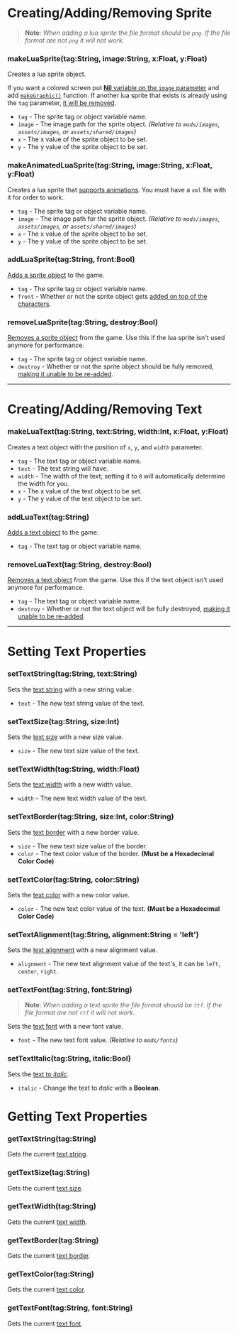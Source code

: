 # Creating/Adding/Removing Sprite
> **Note**: _When adding a lua sprite the file format should be `png`. If the file format are not `png` it will not work._

### makeLuaSprite(tag:String, image:String, x:Float, y:Float)
Creates a lua sprite object. 

If you want a colored screen put <ins>**Nil** variable on the `image` parameter</ins> and add [`makeGraphic()`](https://github.com/Meme1079/PsychWiki/wiki/Lua-Script-API:-Object-Functions#makegraphictagstring-widthint-heightint-colorstring) function. If another lua sprite that exists is already using the `tag` parameter, <ins>it will be removed</ins>.

- `tag` - The sprite tag or object variable name.
- `image` - The image path for the sprite object. _(Relative to `mods/images`, `assets/images`, or `assets/shared/images`)_
- `x` - The x value of the sprite object to be set.
- `y` - The y value of the sprite object to be set.

### makeAnimatedLuaSprite(tag:String, image:String, x:Float, y:Float)
Creates a lua sprite that <ins>supports animations</ins>. You must have a `xml` file with it for order to work.

- `tag` - The sprite tag or object variable name.
- `image` - The image path for the sprite object. _(Relative to `mods/images`, `assets/images`, or `assets/shared/images`)_
- `x` - The x value of the sprite object to be set.
- `y` - The y value of the sprite object to be set.

### addLuaSprite(tag:String, front:Bool)
<ins>Adds a sprite object</ins> to the game.

- `tag` - The sprite tag or object variable name.
- `front` - Whether or not the sprite object gets <ins>added on top of the characters</ins>.

### removeLuaSprite(tag:String, destroy:Bool)
<ins>Removes a sprite object</ins> from the game. Use this if the lua sprite isn't used anymore for performance.

- `tag` - The sprite tag or object variable name.
- `destroy` - Whether or not the sprite object should be fully removed, <ins>making it unable to be re-added</ins>.

***

# Creating/Adding/Removing Text
### makeLuaText(tag:String, text:String, width:Int, x:Float, y:Float)
Creates a text object with the position of `x`, `y`, and `width` parameter.

- `tag` - The text tag or object variable name.
- `text` - The text string will have.
- `width` - The width of the text; setting it to `0` will automatically determine the width for you.
- `x` - The x value of the text object to be set.
- `y` - The y value of the text object to be set.

### addLuaText(tag:String)
<ins>Adds a text object</ins> to the game.

- `tag` - The text tag or object variable name.

### removeLuaText(tag:String, destroy:Bool)
<ins>Removes a text object</ins> from the game. Use this if the text object isn't used anymore for performance.

- `tag` - The text tag or object variable name.
- `destroy` - Whether or not the text object will be fully destroyed, <ins>making it unable to be re-added</ins>.

***

# Setting Text Properties
### setTextString(tag:String, text:String)
Sets the <ins>text string</ins> with a new string value.

- `text` - The new text string value of the text.

### setTextSize(tag:String, size:Int)
Sets the <ins>text size</ins> with a new size value.

- `size` - The new text size value of the text.

### setTextWidth(tag:String, width:Float)
Sets the <ins>text width</ins> with a new width value.

- `width` - The new text width value of the text.

### setTextBorder(tag:String, size:Int, color:String)
Sets the <ins>text border</ins> with a new border value.

- `size` - The new text size value of the border.
- `color` - The text color value of the border. **(Must be a Hexadecimal Color Code)**

### setTextColor(tag:String, color:String)
Sets the <ins>text color</ins> with a new color value.

- `color` - The new text color value of the text. **(Must be a Hexadecimal Color Code)**

### setTextAlignment(tag:String, alignment:String = 'left')
Sets the <ins>text alignment</ins> with a new alignment value.

- `alignment` - The new text alignment value of the text's, it can be `left`, `center`, `right`. 

### setTextFont(tag:String, font:String)
> **Note**: _When adding a text sprite the file format should be `ttf`. If the file format are not `ttf` it will not work._

Sets the <ins>text font</ins> with a new font value.

- `font` - The new text font value. _(Relative to `mods/fonts`)_

### setTextItalic(tag:String, italic:Bool)
Sets the <ins>text to _italic_</ins>.

- `italic` - Change the text to _italic_ with a **Boolean**.

# Getting Text Properties
### getTextString(tag:String)
Gets the current <ins>text string</ins>.

### getTextSize(tag:String)
Gets the current <ins>text size</ins>.

### getTextWidth(tag:String)
Gets the current <ins>text width</ins>.

### getTextBorder(tag:String)
Gets the current <ins>text border</ins>.

### getTextColor(tag:String)
Gets the current <ins>text color</ins>.

### getTextFont(tag:String, font:String)
Gets the current <ins>text font</ins>.